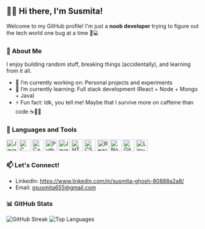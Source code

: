 ## 🏄‍♂️ Hi there, I'm Susmita!

Welcome to my GitHub profile! I'm just a **noob developer** trying to figure out the tech world one bug at a time 🐛💻


### 🚀 About Me
I enjoy building random stuff, breaking things (accidentally), and learning from it all.
- 🔭 I’m currently working on: Personal projects and experiments
- 🌱 I’m currently learning: Full stack development (React + Node + Mongo + Java)
- ⚡ Fun fact: Idk, you tell me! Maybe that I survive more on caffeine than code ☕️👨‍💻


### 🧰 Languages and Tools
<p align="left">
  <img alt="Java" width="30px" src="https://cdn.jsdelivr.net/gh/devicons/devicon/icons/java/java-original.svg"/>
  <img alt="C" width="30px" src="https://cdn.jsdelivr.net/gh/devicons/devicon/icons/c/c-original.svg" />
  <img alt="C++" width="30px" src="https://cdn.jsdelivr.net/gh/devicons/devicon/icons/cplusplus/cplusplus-original.svg" />
  <img alt="Python" width="30px" src="https://cdn.jsdelivr.net/gh/devicons/devicon/icons/python/python-original.svg" />
  <img alt="JavaScript" width="30px" src="https://cdn.jsdelivr.net/gh/devicons/devicon/icons/javascript/javascript-original.svg" />
  <img alt="HTML" width="30px" src="https://cdn.jsdelivr.net/gh/devicons/devicon/icons/html5/html5-original.svg" />
  <img alt="CSS" width="30px" src="https://cdn.jsdelivr.net/gh/devicons/devicon/icons/css3/css3-original.svg" />
  <img alt="React" width="30px" src="https://cdn.jsdelivr.net/gh/devicons/devicon/icons/react/react-original.svg" />
  <img alt="NodeJS" width="30px" src="https://cdn.jsdelivr.net/gh/devicons/devicon/icons/nodejs/nodejs-original.svg" />
  <img alt="Git" width="30px" src="https://cdn.jsdelivr.net/gh/devicons/devicon/icons/git/git-original.svg" />
  <img alt="Linux" width="30px" src="https://cdn.jsdelivr.net/gh/devicons/devicon/icons/linux/linux-original.svg" />
</p>


### 📫 Let's Connect!
- LinkedIn: https://www.linkedin.com/in/susmita-ghosh-80888a2a8/
- Email: gsusmita655@gmail.com

### 📊 GitHub Stats
![GitHub Streak](https://streak-stats.demolab.com?user=grimmy16oo&theme=radical)
![Top Languages](https://github-readme-stats.vercel.app/api/top-langs/?username=grimmy16oo&layout=compact&theme=radical)


